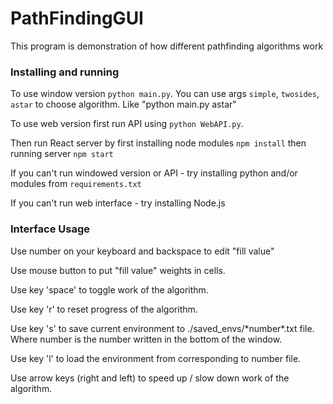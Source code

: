 # PathFindingGUI

This program is demonstration of how different pathfinding algorithms work

### Installing and running

To use window version `python main.py`. You can use args `simple`, `twosides`, `astar` to choose algorithm. Like "python main.py astar"

To use web version first run API using `python WebAPI.py`. 

Then run React server by first installing node modules `npm install` then running server `npm start`

If you can't run windowed version or API - try installing python and/or modules from `requirements.txt`

If you can't run web interface - try installing Node.js

### Interface Usage

Use number on your keyboard and backspace to edit "fill value"

Use mouse button to put "fill value" weights in cells.

Use key 'space' to toggle work of the algorithm.

Use key 'r' to reset progress of the algorithm.

Use key 's' to save current environment to ./saved_envs/\*number*.txt file. Where number is the number written in the bottom of the window.

Use key 'l' to load the environment from corresponding to number file.

Use arrow keys (right and left) to speed up / slow down work of the algorithm.
